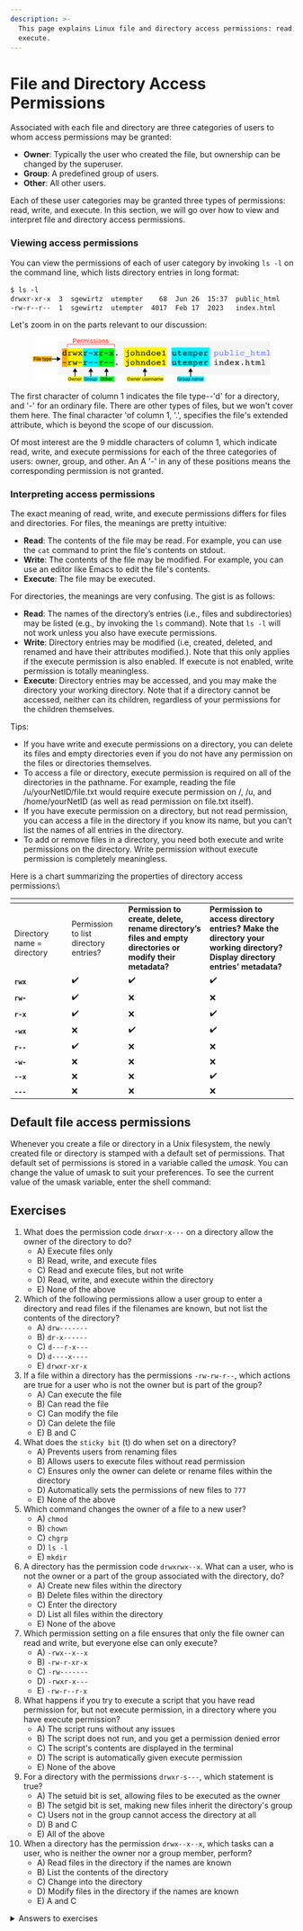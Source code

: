 ```yaml
---
description: >-
  This page explains Linux file and directory access permissions: read, write,
  execute.
---
```


# File and Directory Access Permissions

Associated with each file and directory are three categories of users to whom access permissions may be granted: &#x20;

* **Owner**: Typically the user who created the file, but ownership can be changed by the superuser.
* **Group**: A predefined group of users.&#x20;
* **Other**:  All other users.

Each of these user categories may be granted three types of permissions: read, write, and execute. In this section, we will go over how to view and interpret file and directory access permissions.

### Viewing access permissions

You can view the permissions of each of user category by invoking `ls -l` on the command line, which lists directory entries in long format:&#x20;

```
$ ls -l
drwxr-xr-x  3  sgewirtz  utempter    68  Jun 26  15:37  public_html
-rw-r--r--  1  sgewirtz  utempter  4017  Feb 17  2023   index.html
```

Let's zoom in on the parts relevant to our discussion:

<figure><img src="../.gitbook/assets/Group 1 (4).png" alt=""><figcaption></figcaption></figure>

The first character of column 1 indicates the file type--'d' for a directory, and '-' for an ordinary file. There are other types of files, but we won't cover them here. The final character 'of column 1, '.', specifies the file's extended attribute, which is beyond the scope of our discussion.

Of most interest are the 9 middle characters of column 1, which indicate read, write, and execute permissions for each of the three categories of users: owner, group, and other. An  A '-' in any of these positions means the corresponding permission is not granted.&#x20;

### **Interpreting access permissions**

The exact meaning of read, write, and execute permissions differs for files and directories. For files, the meanings are pretty intuitive:&#x20;

* **Read**: The contents of the file may be read. For example, you can use the `cat` command to print the file's contents on stdout.&#x20;
* **Write**: The contents of the file may be modified. For example, you can use an editor like Emacs to edit the file's contents.&#x20;
* **Execute**: The file may be executed.&#x20;

For directories, the meanings are very confusing. The gist is as follows:

* **Read**: The names of the directory’s entries (i.e., files and subdirectories) may be listed (e.g., by invoking the `ls` command). Note that `ls -l` will not work unless you also have execute permissions.&#x20;
* **Write**: Directory entries may be modified (i.e, created, deleted, and renamed and have their attributes modified.). Note that this only applies if the execute permission is also enabled. If execute is not enabled, write permission is totally meaningless.&#x20;
* **Execute**: Directory entries may be accessed, and you may make the directory your working directory. Note that if a directory cannot be accessed, neither can its children, regardless of your permissions for the children themselves. &#x20;

Tips:

* If you have write and execute permissions on a directory, you can delete its files and empty directories even if you do not have any permission on the files or directories themselves.&#x20;
* To access a file or directory, execute permission is required on all of the directories in the pathname. For example, reading the file /u/yourNetID/file.txt would require execute permission on /, /u, and /home/yourNetID (as well as read permission on file.txt itself).&#x20;
* If you have execute permission on a directory, but not read permission, you can access a file in the directory if you know its name, but you can’t list the names of all entries in the directory.&#x20;
* To add or remove files in a directory, you need both execute and write permissions on the directory. Write permission without execute permission is completely meaningless.&#x20;

Here is a chart summarizing the properties of directory access permissions:\


<table data-header-hidden><thead><tr><th width="88"></th><th></th><th></th><th></th></tr></thead><tbody><tr><td><br>Directory name = directory</td><td>Permission to list directory entries?</td><td><strong>Permission to create, delete, rename directory’s files and empty directories or modify their metadata?</strong> </td><td><strong>Permission to access directory entries? Make the directory your working directory? Display directory entries’ metadata?</strong></td></tr><tr><td><strong><code>rwx</code></strong></td><td>✔️</td><td>✔️</td><td>✔️</td></tr><tr><td><strong><code>rw-</code></strong></td><td>✔️</td><td>❌</td><td>❌</td></tr><tr><td><strong><code>r-x</code></strong></td><td>✔️</td><td>❌</td><td>✔️</td></tr><tr><td><strong><code>-wx</code></strong></td><td>❌</td><td>✔️</td><td>✔️</td></tr><tr><td><strong><code>r--</code></strong></td><td>✔️</td><td>❌</td><td>❌</td></tr><tr><td><strong><code>-w-</code></strong></td><td>❌</td><td>❌</td><td>❌</td></tr><tr><td><strong><code>--x</code></strong></td><td>❌</td><td>❌</td><td>✔️</td></tr><tr><td><strong><code>---</code></strong></td><td>❌</td><td>❌</td><td>❌</td></tr></tbody></table>

## Default file access permissions

Whenever you create a file or directory in a Unix filesystem, the newly created file or directory is stamped with a default set of permissions. That default set of permissions is stored in a variable called the _umask_. You can change the value of umask to suit your preferences. To see the current value of the umask variable, enter the shell command:

## Exercises

1. What does the permission code `drwxr-x---` on a directory allow the owner of the directory to do?
   * A) Execute files only
   * B) Read, write, and execute files
   * C) Read and execute files, but not write
   * D) Read, write, and execute within the directory
   * E) None of the above
2. Which of the following permissions allow a user group to enter a directory and read files if the filenames are known, but not list the contents of the directory?
   * A) `drw-------`
   * B) `dr-x------`
   * C) `d---r-x---`
   * D) `d----x----`
   * E) `drwxr-xr-x`
3. If a file within a directory has the permissions `-rw-rw-r--`, which actions are true for a user who is not the owner but is part of the group?
   * A) Can execute the file
   * B) Can read the file
   * C) Can modify the file
   * D) Can delete the file
   * E) B and C
4. What does the `sticky bit` (t) do when set on a directory?
   * A) Prevents users from renaming files
   * B) Allows users to execute files without read permission
   * C) Ensures only the owner can delete or rename files within the directory
   * D) Automatically sets the permissions of new files to `777`
   * E) None of the above
5. Which command changes the owner of a file to a new user?
   * A) `chmod`
   * B) `chown`
   * C) `chgrp`
   * D) `ls -l`
   * E) `mkdir`
6. A directory has the permission code `drwxrwx--x`. What can a user, who is not the owner or a part of the group associated with the directory, do?
   * A) Create new files within the directory
   * B) Delete files within the directory
   * C) Enter the directory
   * D) List all files within the directory
   * E) None of the above
7. Which permission setting on a file ensures that only the file owner can read and write, but everyone else can only execute?
   * A) `-rwx--x--x`
   * B) `-rw-r-xr-x`
   * C) `-rw-------`
   * D) `-rwxr-x---`
   * E) `-rw-r--r-x`
8. What happens if you try to execute a script that you have read permission for, but not execute permission, in a directory where you have execute permission?
   * A) The script runs without any issues
   * B) The script does not run, and you get a permission denied error
   * C) The script's contents are displayed in the terminal
   * D) The script is automatically given execute permission
   * E) None of the above
9. For a directory with the permissions `drwxr-s---`, which statement is true?
   * A) The setuid bit is set, allowing files to be executed as the owner
   * B) The setgid bit is set, making new files inherit the directory's group
   * C) Users not in the group cannot access the directory at all
   * D) B and C
   * E) All of the above
10. When a directory has the permission `drwx--x--x`, which tasks can a user, who is neither the owner nor a group member, perform?
    * A) Read files in the directory if the names are known
    * B) List the contents of the directory
    * C) Change into the directory
    * D) Modify files in the directory if the names are known
    * E) A and C

<details>

<summary>Answers to exercises </summary>

1. &#x20; D) Read, write, and execute within the directory
2. &#x20; D) `d----x----`
3. &#x20; E) B and C
4. &#x20; C) Ensures only the owner can delete or rename files within the directory
5. &#x20; B) `chown`
6. &#x20; C) Enter the directory
7. &#x20; A) `-rwx--x--x`
8. &#x20; B) The script does not run, and you get a permission denied error
9. &#x20; D) B and C
10. C) Change into the directory

</details>
